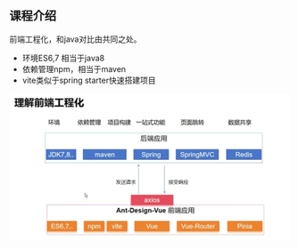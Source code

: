 ## 课程介绍
前端工程化，和java对比由共同之处。
- 环境ES6,7 相当于java8
- 依赖管理npm，相当于maven
- vite类似于spring starter快速搭建项目

![img.png](images/cloud-01-01.png)


